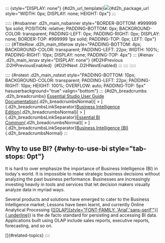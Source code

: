 ::: {style="DISPLAY: none"}
[](ms-xhelp:///?Id=d2h_url_template){#d2h_url_template}![](!package_url!){#d2h_package_url style="WIDTH: 0px; DISPLAY: none; HEIGHT: 0px"}
:::

::::: {#nsbanner .d2h_main_nsbanner style="BORDER-BOTTOM: #999999 1px solid; POSITION: relative; PADDING-BOTTOM: 0px; BACKGROUND-COLOR: transparent; PADDING-LEFT: 0px; PADDING-RIGHT: 0px; DISPLAY: none; BORDER-TOP: #999999 1px solid; PADDING-TOP: 0px; LEFT: 0px"}
:::: {#TitleRow .d2h_main_titlerow style="PADDING-BOTTOM: 4px; BACKGROUND-COLOR: transparent; PADDING-LEFT: 22px; WIDTH: 100%; PADDING-RIGHT: 10px; DISPLAY: none; PADDING-TOP: 4px"}
::: {#ienav .d2h_main_ienav style="DISPLAY: none"}
[](ms-xhelp:///?Id=02e5b9a0-c1f6-4064-b22c-89fd06e87da0){#D2HPrevious .D2HPreviousEnabled}  [](ms-xhelp:///?Id=4ed74725-e4c8-4359-8820-88949964cd69){#D2HNext .D2HNextEnabled}
:::
::::
:::::

:::: {#nstext .d2h_main_nstext style="PADDING-BOTTOM: 10px; BACKGROUND-COLOR: transparent; PADDING-LEFT: 22px; PADDING-RIGHT: 10px; HEIGHT: 100%; OVERFLOW: auto; PADDING-TOP: 5px" hasuserbackground="true" valign="bottom"}
::: {#d2h_breadcrumbs .d2h_breadcrumbs}
[Essential Studio User Guide Documentation](ms-xhelp:///?Id=12457748-09e3-4d74-a240-8e049cedf030){.d2h_breadcrumbsNormal}[ \> ]{.d2h_breadcrumbsLinkSeparator}[Business Intelligence Edition](ms-xhelp:///?Id=fdf33dd8-62b2-47b9-ad7b-fc50e590bca5){.d2h_breadcrumbsNormal}[ \> ]{.d2h_breadcrumbsLinkSeparator}[Essential BI Common](ms-xhelp:///?Id=51cb28d1-f201-4ea8-9963-a8afa451f64c){.d2h_breadcrumbsNormal}[ \> ]{.d2h_breadcrumbsLinkSeparator}[Business Intelligence (BI)](ms-xhelp:///?Id=88ea4689-7215-49ff-a85b-cae8307fefb4){.d2h_breadcrumbsNormal}
:::

## Why to use BI? {#why-to-use-bi style="tab-stops: 0pt"}

It is hard to over emphasize the importance of Business Intelligence (BI) in today\'s world. It is impossible to make strategic business decisions without analyzing the past business performance. Businesses are increasingly investing heavily in tools and services that let decision makers visually analyze data in myriad ways.

Several products and solutions have emerged to cater to the Business Intelligence market; Lessons have been learnt, and currently Online Analytical Processing ([[[OLAP]{style="FONT-FAMILY: 'Arial','sans-serif'"}]{.underline}](ms-xhelp:///?Id=a0783636-9881-4bb3-b802-bce0330947a9)) is the de facto standard for persisting and accessing BI data. Applications built using OLAP include sales reports, executive reports, forecasting, and so on.

[]{#related-topics}
::::
